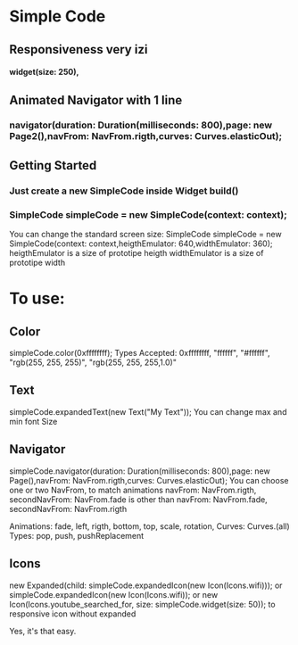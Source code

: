 # Simple Code

## Responsiveness very izi
#### widget(size: 250),

## Animated Navigator with 1 line
### navigator(duration: Duration(milliseconds: 800),page: new Page2(),navFrom: NavFrom.rigth,curves: Curves.elasticOut);

## Getting Started

### Just create a new SimpleCode inside Widget build()

### SimpleCode simpleCode = new SimpleCode(context: context);
You can change the standard screen size: SimpleCode simpleCode = new SimpleCode(context: context,heigthEmulator: 640,widthEmulator: 360);
heigthEmulator is a size of prototipe heigth
widthEmulator is a size of prototipe width

# To use:

## Color
simpleCode.color(0xffffffff); 
Types Accepted: 0xffffffff, "ffffff", "#ffffff", "rgb(255, 255, 255)", "rgb(255, 255, 255,1.0)"

## Text
simpleCode.expandedText(new Text("My Text")); 
You can change max and min font Size

## Navigator
simpleCode.navigator(duration: Duration(milliseconds: 800),page: new Page(),navFrom: NavFrom.rigth,curves: Curves.elasticOut);
You can choose one or two NavFrom, to match animations
navFrom: NavFrom.rigth, secondNavFrom: NavFrom.fade is other than navFrom: NavFrom.fade, secondNavFrom: NavFrom.rigth

Animations:
    fade, left, rigth, bottom, top, scale, rotation,
Curves:
    Curves.(all)
Types:
    pop, push, pushReplacement

## Icons
new Expanded(child: simpleCode.expandedIcon(new Icon(Icons.wifi))); 
or
simpleCode.expandedIcon(new Icon(Icons.wifi));
or
new Icon(Icons.youtube_searched_for, size: simpleCode.widget(size: 50));
to responsive icon without expanded

Yes, it's that easy.